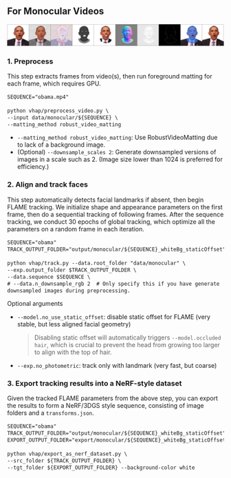 ## For Monocular Videos

<div align="center"> 
  <img src="../asset/monocular.jpg">
</div>

### 1. Preprocess

This step extracts frames from video(s), then run foreground matting for each frame, which requires GPU.

```shell
SEQUENCE="obama.mp4"

python vhap/preprocess_video.py \
--input data/monocular/${SEQUENCE} \
--matting_method robust_video_matting
```

- `--matting_method robust_video_matting`: Use RobustVideoMatting due to lack of a background image.
- (Optional) `--downsample_scales 2`: Generate downsampled versions of images in a scale such as 2. (Image size lower than 1024 is preferred for efficiency.)

### 2. Align and track faces

This step automatically detects facial landmarks if absent, then begin FLAME tracking. We initialize shape and appearance parameters on the first frame, then do a sequential tracking of following frames. After the sequence tracking, we conduct 30 epochs of global tracking, which optimize all the parameters on a random frame in each iteration.

```shell
SEQUENCE="obama"
TRACK_OUTPUT_FOLDER="output/monocular/${SEQUENCE}_whiteBg_staticOffset"

python vhap/track.py --data.root_folder "data/monocular" \
--exp.output_folder $TRACK_OUTPUT_FOLDER \
--data.sequence $SEQUENCE \
# --data.n_downsample_rgb 2  # Only specify this if you have generate downsampled images during preprocessing.
```

Optional arguments

- `--model.no_use_static_offset`: disable static offset for FLAME (very stable, but less aligned facial geometry)

  > Disabling static offset will automatically triggers `--model.occluded hair`, which is crucial to prevent the head from growing too larger to align with the top of hair.

- `--exp.no_photometric`: track only with landmark (very fast, but coarse)

### 3. Export tracking results into a NeRF-style dataset

Given the tracked FLAME parameters from the above step, you can export the results to form a NeRF/3DGS style sequence, consisting of image folders and a `transforms.json`.

```shell
SEQUENCE="obama"
TRACK_OUTPUT_FOLDER="output/monocular/${SEQUENCE}_whiteBg_staticOffset"
EXPORT_OUTPUT_FOLDER="export/monocular/${SEQUENCE}_whiteBg_staticOffset_maskBelowLine"

python vhap/export_as_nerf_dataset.py \
--src_folder ${TRACK_OUTPUT_FOLDER} \
--tgt_folder ${EXPORT_OUTPUT_FOLDER} --background-color white
```
